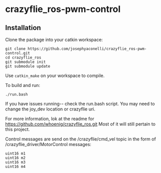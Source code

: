 crazyflie_ros-pwm-control
=============

## Installation

Clone the package into your catkin workspace:
```
git clone https://github.com/josephyaconelli/crazyflie_ros-pwm-control.git
cd crazyflie_ros
git submodule init
git submodule update
```

Use `catkin_make` on your workspace to compile.

To build and run:
```
./run.bash
```
If you have issues running-- check the run.bash script. You may need to change the joy_dev location or crazyflie uri.

For more information, lok at the readme for https://github.com/whoenig/crazyflie_ros.git
Most of it will still pertain to this project.

Control messages are send on the /crazyflie/cmd_vel topic in the form of /crazyflie_driver/MotorControl messages:
```
uint16 m1
uint16 m2
uint16 m3
uint16 m4
```
